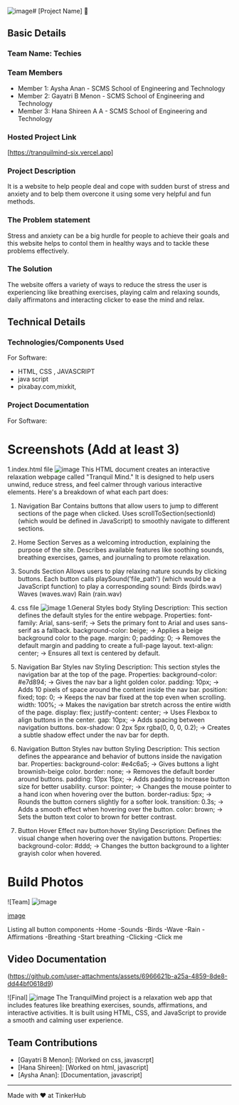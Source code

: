 ![image](https://github.com/user-attachments/assets/5a622d3c-4836-4bdb-8053-b845cb691993)# [Project Name] 🎯


## Basic Details
### Team Name: Techies


### Team Members
- Member 1: Aysha Anan - SCMS School of Engineering and Technology
- Member 2: Gayatri B Menon - SCMS School of Engineering and Technology
- Member 3: Hana Shireen A A - SCMS School of Engineering and Technology

### Hosted Project Link
[https://tranquilmind-six.vercel.app]

### Project Description
It is a website to help people deal and cope with sudden burst of stress and anxiety and to belp them overcone it using some very helpful and fun methods.

### The Problem statement
Stress and anxiety can be a big hurdle for people to achieve their goals and this website helps to contol them in healthy ways and to tackle these problems effectively.

### The Solution
The website offers a variety of ways to reduce the stress the user is experiencing like breathing exercises, playing calm and relaxing sounds, daily affirmatons and interacting clicker to ease the mind and relax.

## Technical Details
### Technologies/Components Used
For Software:
- HTML, CSS , JAVASCRIPT
- java script
- pixabay.com,mixkit,



### Project Documentation
For Software:

# Screenshots (Add at least 3)
1.index.html file
![image](https://github.com/user-attachments/assets/6283b6c2-a847-429e-b04a-697214cad1d5)
This HTML document creates an interactive relaxation webpage called "Tranquil Mind." It is designed to help users unwind, reduce stress, and feel calmer through various interactive elements. Here's a breakdown of what each part does:
1. Navigation Bar
Contains buttons that allow users to jump to different sections of the page when clicked.
Uses scrollToSection(sectionId) (which would be defined in JavaScript) to smoothly navigate to different sections.
2. Home Section
Serves as a welcoming introduction, explaining the purpose of the site.
Describes available features like soothing sounds, breathing exercises, games, and journaling to promote relaxation.
3. Sounds Section
Allows users to play relaxing nature sounds by clicking buttons.
Each button calls playSound('file_path') (which would be a JavaScript function) to play a corresponding sound:
Birds (birds.wav)
Waves (waves.wav)
Rain (rain.wav)

2. css file
![image](https://github.com/user-attachments/assets/155afe5c-40d0-49ba-9e84-727e47ac08b4)
  1.General Styles
body Styling
Description:
This section defines the default styles for the entire webpage.
Properties:
font-family: Arial, sans-serif; → Sets the primary font to Arial and uses sans-serif as a fallback.
background-color: beige; → Applies a beige background color to the page.
margin: 0; padding: 0; → Removes the default margin and padding to create a full-page layout.
text-align: center; → Ensures all text is centered by default.
  2. Navigation Bar Styles
nav Styling
Description:
This section styles the navigation bar at the top of the page.
Properties:
background-color: #e7d894; → Gives the nav bar a light golden color.
padding: 10px; → Adds 10 pixels of space around the content inside the nav bar.
position: fixed; top: 0; → Keeps the nav bar fixed at the top even when scrolling.
width: 100%; → Makes the navigation bar stretch across the entire width of the page.
display: flex; justify-content: center; → Uses Flexbox to align buttons in the center.
gap: 10px; → Adds spacing between navigation buttons.
box-shadow: 0 2px 5px rgba(0, 0, 0, 0.2); → Creates a subtle shadow effect under the nav bar for depth.
  3. Navigation Button Styles
nav button Styling
Description:
This section defines the appearance and behavior of buttons inside the navigation bar.
Properties:
background-color: #e4c6a5; → Gives buttons a light brownish-beige color.
border: none; → Removes the default border around buttons.
padding: 10px 15px; → Adds padding to increase button size for better usability.
cursor: pointer; → Changes the mouse pointer to a hand icon when hovering over the button.
border-radius: 5px; → Rounds the button corners slightly for a softer look.
transition: 0.3s; → Adds a smooth effect when hovering over the button.
color: brown; → Sets the button text color to brown for better contrast.
  4. Button Hover Effect
nav button:hover Styling
Description:
Defines the visual change when hovering over the navigation buttons.
Properties:
background-color: #ddd; → Changes the button background to a lighter grayish color when hovered.


# Build Photos
![Team] ![image](https://github.com/user-attachments/assets/06424ccd-3488-4585-9cc0-b3abb1897268)

[image](https://github.com/user-attachments/assets/4ec72a6b-8742-424f-8333-1a6b0ba8bcd4)

Listing all button components 
-Home
-Sounds 
     -Birds
     -Wave
     -Rain
-Affirmations
-Breathing
  -Start breathing
-Clicking
  -Click me

 ## Video Documentation  
  
 (https://github.com/user-attachments/assets/6966621b-a25a-4859-8de8-dd44bf0618d9)





![Final] ![image](https://github.com/user-attachments/assets/cde05f60-a502-4e00-8778-67920fa357dc)
The TranquilMind project is a relaxation web app that includes features like breathing exercises, sounds, affirmations, and interactive activities. It is built using HTML, CSS, and JavaScript to provide a smooth and calming user experience.



## Team Contributions
- [Gayatri B Menon]: [Worked on css, javascrpt]
- [Hana Shireen]: [Worked on html, javascript]
- [Aysha Anan]: [Documentation, javascript]

---
Made with ❤️ at TinkerHub
